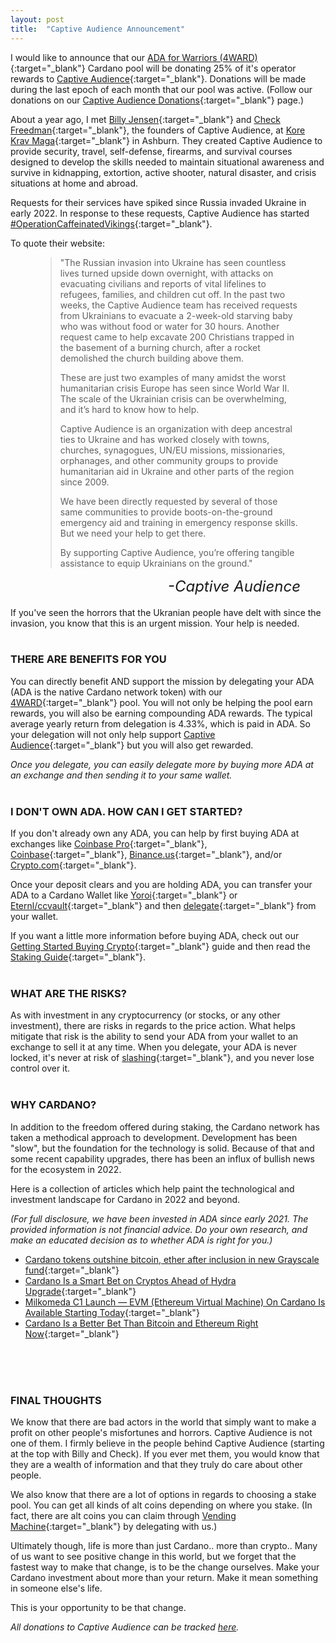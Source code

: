 ```yaml
---
layout: post
title:  "Captive Audience Announcement"
---
```

I would like to announce that our [ADA for Warriors (4WARD)](https://4wardpool.swiftcryptollc.com){:target="_blank"} Cardano pool will be donating 25% of it's operator rewards to [Captive Audience](https://www.captiveaudienceptrt.com/){:target="_blank"}.  Donations will be made during the last epoch of each month that our pool was active.  (Follow our donations on our [Captive Audience Donations](/donations/captive-audience/){:target="_blank"} page.)

About a year ago, I met [Billy Jensen](https://www.captiveaudienceptrt.com/our-ceo){:target="_blank"} and [Check Freedman](https://www.captiveaudienceptrt.com/our-coo){:target="_blank"}, the founders of Captive Audience, at [Kore Krav Maga](https://koreselfdefense.com/){:target="_blank"} in Ashburn.  They created Captive Audience to provide security, travel, self-defense, firearms, and survival courses designed to develop the skills needed to maintain situational awareness and survive in kidnapping, extortion, active shooter, natural disaster, and crisis situations at home and abroad.

Requests for their services have spiked since Russia invaded Ukraine in early 2022.  In response to these requests, Captive Audience has started [#OperationCaffeinatedVikings](https://www.captiveaudienceptrt.com/support-ukraine-ocv){:target="_blank"}.  

To quote their website:

<figure>
    <blockquote>
        <div class="quote-line-container">
            <p class="quote">"The Russian invasion into Ukraine has seen countless lives turned upside down overnight, with attacks on evacuating civilians and reports of vital lifelines to refugees, families, and children cut off. In the past two weeks, the Captive Audience team has received requests from Ukrainians to evacuate a 2-week-old starving baby who was without food or water for 30 hours. Another request came to help excavate 200 Christians trapped in the basement of a burning church, after a rocket demolished the church building above them.</p>
            <p class="quote">These are just two examples of many amidst the worst humanitarian crisis Europe has seen since World War II. The scale of the Ukrainian crisis can be overwhelming, and it’s hard to know how to help.</p>
            <p class="quote">Captive Audience is an organization with deep ancestral ties to Ukraine and has worked closely with towns, churches, synagogues, UN/EU missions, missionaries, orphanages, and other community groups to provide humanitarian aid in Ukraine and other parts of the region since 2009.</p>
            <p class="quote">We have been directly requested by several of those same communities to provide boots-on-the-ground emergency aid and training in emergency response skills. But we need your help to get there.</p>
            <p class="quote">By supporting Captive Audience, you’re offering tangible assistance to equip Ukrainians on the ground."</p>
        </div>
    </blockquote>
    <figcaption style="float:right !important"><cite style="font-size:24px !important">-Captive Audience</cite></figcaption>
</figure>
<br />
<br />

If you've seen the horrors that the Ukranian people have delt with since the invasion, you know that this is an urgent mission.  Your help is needed.
<br />
<br />

### THERE ARE BENEFITS FOR YOU ###
You can directly benefit AND support the mission by delegating your ADA (ADA is the native Cardano network token) with our [4WARD](https://4wardpool.swiftcryptollc.com){:target="_blank"} pool.  You will not only be helping the pool earn rewards, you will also be earning compounding ADA rewards.  The typical average yearly return from delegation is 4.33%, which is paid in ADA.  So your delegation will not only help support [Captive Audience](https://www.captiveaudienceptrt.com/){:target="_blank"} but you will also get rewarded.

_Once you delegate, you can easily delegate more by buying more ADA at an exchange and then sending it to your same wallet._
<br />
<br />

### I DON'T OWN ADA. HOW CAN I GET STARTED? ###
If you don't already own any ADA, you can help by first buying ADA at exchanges like [Coinbase Pro](https://pro.coinbase.com/){:target="_blank"}, [Coinbase](https://coinbase.com){:target="_blank"}, [Binance.us](https://www.binance.us/en/home){:target="_blank"}, and/or [Crypto.com](https://crypto.com/){:target="_blank"}.  

Once your deposit clears and you are holding ADA, you can transfer your ADA to a Cardano Wallet like [Yoroi](https://yoroi-wallet.com/#/){:target="_blank"} or [Eternl/ccvault](https://ccvault.io/app/mainnet/welcome){:target="_blank"} and then [delegate](/2021/11/23/staking-guide/){:target="_blank"} from your wallet.

If you want a little more information before buying ADA, check out our [Getting Started Buying Crypto](/2021/11/29/buying-crypto/){:target="_blank"} guide and then read the [Staking Guide](/2021/11/23/staking-guide/){:target="_blank"}.
<br />
<br />

### WHAT ARE THE RISKS? ###
As with investment in any cryptocurrency (or stocks, or any other investment), there are risks in regards to the price action.  What helps mitigate that risk is the ability to send your ADA from your wallet to an exchange to sell it at any time.  When you delegate, your ADA is never locked, it's never at risk of [slashing](https://cryptorobin.com/what-is-slashing/){:target="_blank"}, and you never lose control over it.
<br />
<br />

### WHY CARDANO? ###
In addition to the freedom offered during staking, the Cardano network has taken a methodical approach to development.  Development has been "slow", but the foundation for the technology is solid.  Because of that and some recent capability upgrades, there has been an influx of bullish news for the ecosystem in 2022.

Here is a collection of articles which help paint the technological and investment landscape for Cardano in 2022 and beyond.  

_(For full disclosure, we have been invested in ADA since early 2021.  The provided information is not financial advice.  Do your own research, and make an educated decision as to whether ADA is right for you.)_  

- [Cardano tokens outshine bitcoin, ether after inclusion in new Grayscale fund](https://seekingalpha.com/news/3816513-cardano-tokens-outshine-bitcoin-ether-after-inclusion-in-new-grayscale-fund){:target="_blank"}
- [Cardano Is a Smart Bet on Cryptos Ahead of Hydra Upgrade](https://investorplace.com/2022/03/cardano-ada-is-a-smart-bet-on-cryptos-ahead-of-hydra-upgrade/){:target="_blank"}
- [Milkomeda C1 Launch — EVM (Ethereum Virtual Machine) On Cardano Is Available Starting Today](https://medium.com/@milkomedafoundation/milkomeda-c1-launch-evm-on-cardano-is-available-starting-today-4a2c6ad26e9d){:target="_blank"}
- [Cardano Is a Better Bet Than Bitcoin and Ethereum Right Now](https://www.nasdaq.com/articles/cardano-is-a-better-bet-than-bitcoin-and-ethereum-right-now){:target="_blank"}
<br />
<br />
<br />

### FINAL THOUGHTS ###
We know that there are bad actors in the world that simply want to make a profit on other people's misfortunes and horrors.  Captive Audience is not one of them.  I firmly believe in the people behind Captive Audience (starting at the top with Billy and Check).  If you ever met them, you would know that they are a wealth of information and that they truly do care about other people.  

We also know that there are a lot of options in regards to choosing a stake pool.  You can get all kinds of alt coins depending on where you stake.  (In fact, there are alt coins you can claim through [Vending Machine](https://vm.adaseal.eu/pools){:target="_blank"} by delegating with us.)

Ultimately though, life is more than just Cardano.. more than crypto..  Many of us want to see positive change in this world, but we forget that the fastest way to make that change, is to be the change ourselves.  Make your Cardano investment about more than your return.  Make it mean something in someone else's life.

This is your opportunity to be that change. 

_All donations to Captive Audience can be tracked [here](/donations/captive-audience/)._